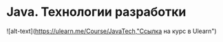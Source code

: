 # Java. Технологии разработки
![alt-text](https://ulearn.me/Course/JavaTech,"Ссылка на курс в Ulearn")
